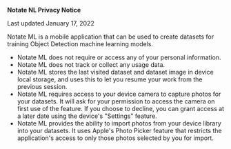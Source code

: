 **Notate NL Privacy Notice**

Last updated January 17, 2022


Notate ML is a mobile application that can be used to create datasets for training Object Detection machine learning models. 

- Notate ML does not require or access any of your personal information.
- Notate ML does not track or collect any usage data.
- Notate ML stores the last visited dataset and dataset image in device local storage, and uses this to let you resume your work from the previous session.
- Notate ML requires access to your device camera to capture photos for your datasets. It will ask for your permission to access the camera on first use of the feature. If you choose to decline, you can grant access at a later date using the device's "Settings" feature.
- Notate ML provides the ability to import photos from your device library into your datasets. It uses Apple's Photo Picker feature that restricts the application's access to only those photos selected by you for import.


